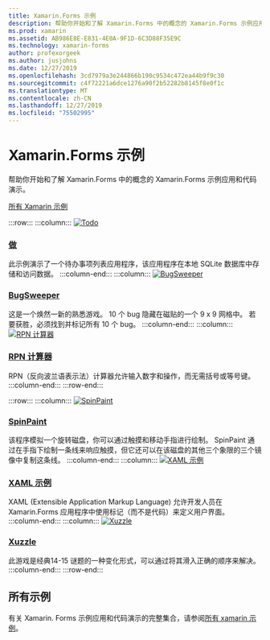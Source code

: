 ```yaml
---
title: Xamarin.Forms 示例
description: 帮助你开始和了解 Xamarin.Forms 中的概念的 Xamarin.Forms 示例应用和代码演示。
ms.prod: xamarin
ms.assetid: AB986E8E-E831-4E0A-9F1D-6C3D88F35E9C
ms.technology: xamarin-forms
author: profexorgeek
ms.author: jusjohns
ms.date: 12/27/2019
ms.openlocfilehash: 3cd7979a3e244866b190c9534c472ea44b9f9c30
ms.sourcegitcommit: c4f72221a6dce1276a90f2b52282b8145f8e0f1c
ms.translationtype: MT
ms.contentlocale: zh-CN
ms.lasthandoff: 12/27/2019
ms.locfileid: "75502995"
---
```

# <a name="xamarinforms-samples"></a>Xamarin.Forms 示例

帮助你开始和了解 Xamarin.Forms 中的概念的 Xamarin.Forms 示例应用和代码演示。

[所有 Xamarin 示例](https://docs.microsoft.com/samples/browse/?products=xamarin&term=Xamarin.Forms)

:::row:::
    :::column:::
[![Todo](images/todo.png)](https://docs.microsoft.com/samples/xamarin/xamarin-forms-samples/todo/)

### <a name="todohttpsdocsmicrosoftcomsamplesxamarinxamarin-forms-samplestodo"></a>[做](https://docs.microsoft.com/samples/xamarin/xamarin-forms-samples/todo/)

此示例演示了一个待办事项列表应用程序，该应用程序在本地 SQLite 数据库中存储和访问数据。
    :::column-end:::
    :::column:::
[![BugSweeper](images/bugsweeper.png)](https://docs.microsoft.com/samples/xamarin/xamarin-forms-samples/bugsweeper/)

### <a name="bugsweeperhttpsdocsmicrosoftcomsamplesxamarinxamarin-forms-samplesbugsweeper"></a>[BugSweeper](https://docs.microsoft.com/samples/xamarin/xamarin-forms-samples/bugsweeper/)

这是一个焕然一新的熟悉游戏。 10 个 bug 隐藏在磁贴的一个 9 x 9 网格中。 若要获胜，必须找到并标记所有 10 个 bug。
    :::column-end:::
    :::column:::
[![RPN 计算器](images/rpncalc.png)](https://docs.microsoft.com/samples/xamarin/xamarin-forms-samples/rpncalculator/)

### <a name="rpn-calculatorhttpsdocsmicrosoftcomsamplesxamarinxamarin-forms-samplesrpncalculator"></a>[RPN 计算器](https://docs.microsoft.com/samples/xamarin/xamarin-forms-samples/rpncalculator/)

RPN（反向波兰语表示法）计算器允许输入数字和操作，而无需括号或等号键。
    :::column-end:::
:::row-end:::

:::row:::
    :::column:::
[![SpinPaint](images/spinpaint.png)](https://docs.microsoft.com/samples/xamarin/xamarin-forms-samples/skiasharpforms-spinpaint/)

### <a name="spinpainthttpsdocsmicrosoftcomsamplesxamarinxamarin-forms-samplesskiasharpforms-spinpaint"></a>[SpinPaint](https://docs.microsoft.com/samples/xamarin/xamarin-forms-samples/skiasharpforms-spinpaint/)

该程序模拟一个旋转磁盘，你可以通过触摸和移动手指进行绘制。 SpinPaint 通过在手指下绘制一条线来响应触摸，但它还可以在该磁盘的其他三个象限的三个镜像中复制这条线。
    :::column-end:::
    :::column:::
[![XAML 示例](images/xaml.png)](https://docs.microsoft.com/samples/xamarin/xamarin-forms-samples/xamlsamples/)

### <a name="xaml-sampleshttpsdocsmicrosoftcomsamplesxamarinxamarin-forms-samplesxamlsamples"></a>[XAML 示例](https://docs.microsoft.com/samples/xamarin/xamarin-forms-samples/xamlsamples/)

XAML (Extensible Application Markup Language) 允许开发人员在 Xamarin.Forms 应用程序中使用标记（而不是代码）来定义用户界面。
    :::column-end:::
        :::column:::
[![Xuzzle](images/xuzzle.png)](https://docs.microsoft.com/samples/xamarin/mobile-samples/liveplayer-xamagonxuzzlelp/)

### <a name="xuzzlehttpsdocsmicrosoftcomsamplesxamarinmobile-samplesliveplayer-xamagonxuzzlelp"></a>[Xuzzle](https://docs.microsoft.com/samples/xamarin/mobile-samples/liveplayer-xamagonxuzzlelp/)

此游戏是经典14-15 谜题的一种变化形式，可以通过将其滑入正确的顺序来解决。
    :::column-end:::
:::row-end:::

## <a name="all-samples"></a>所有示例

有关 Xamarin. Forms 示例应用和代码演示的完整集合，请参阅[所有 xamarin 示例](https://docs.microsoft.com/samples/browse/?products=xamarin&term=Xamarin.Forms)。